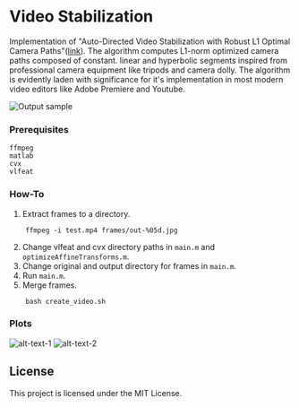 # Video Stabilization

Implementation of "Auto-Directed Video Stabilization with Robust L1 Optimal Camera Paths"([link](http://ieeexplore.ieee.org/document/5995525/)). The algorithm computes L1-norm optimized camera paths composed of constant. linear and hyperbolic segments inspired from professional camera equipment like tripods and camera dolly. The algorithm is evidently laden with significance for it's implementation in most modern video editors like Adobe Premiere and Youtube. 

![Output sample](https://raw.githubusercontent.com/ishit/L1Stabilizer/master/stable.gif)

### Prerequisites


```
ffmpeg
matlab
cvx
vlfeat
```

### How-To

1. Extract frames to a directory.


```
    ffmpeg -i test.mp4 frames/out-%05d.jpg
```

2. Change vlfeat and cvx directory paths in `main.m` and `optimizeAffineTransforms.m`.
3. Change original and output directory for frames in `main.m`.
4. Run `main.m`.
5. Merge frames.
```
    bash create_video.sh
```

### Plots
![alt-text-1](https://raw.githubusercontent.com/ishit/L1Stabilizer/master/plots/motion_x.png "Motion in X") ![alt-text-2](https://raw.githubusercontent.com/ishit/L1Stabilizer/master/plots/motion_y.png "Motion in Y")
## License

This project is licensed under the MIT License.

